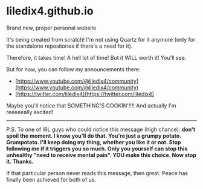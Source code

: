 # liledix4.github.io
Brand new, proper personal website

It's being created from scratch! I'm not using Quartz for it anymore (only for the standalone repositories if there's a need for it).

Therefore, it takes time! A hell lot of time! But it WILL worth it! You'll see.

But for now, you can follow my announcements there:
- [https://www.youtube.com/@liledix4/community](https://www.youtube.com/@liledix4/community)
- [https://twitter.com/liledix4](https://twitter.com/liledix4)

Maybe you'll notice that SOMETHING'S COOKIN'!!!! And actually I'm reeeeeally excited!

****

P.S. To one of IRL guys who could notice this message (high chance): **don't spoil the moment. I know you'll do that. You're just a grumpy potato. Grumpotato. I'll keep doing my thing, whether you like it or not. Stop following me if it triggers you so much. Only you yourself can stop this unhealthy "need to receive mental pain". YOU make this choice. Now stop it. Thanks.**

If that particular person never reads this message, then great. Peace has finally been achieved for both of us.
